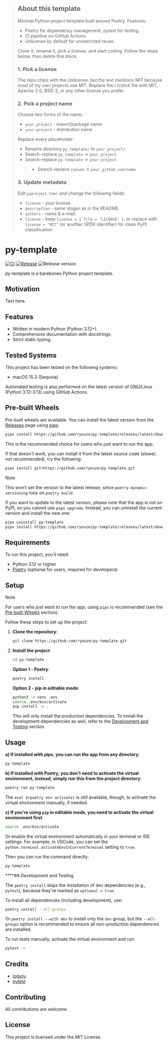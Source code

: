> ## About this template
>
> Minimal Python project template built around Poetry.
> Features:
> * Poetry for dependency management, pytest for testing.
> * CI pipeline on GitHub Actions.
> * Unlicense by default for unrestricted reuse.
>
> Clone it, rename it, pick a license, and start coding. Follow the steps below, then delete this block.
>
> ### 1. Pick a license
>
> The repo ships with the Unlicense, but the text mentions MIT because most of my own projects use MIT.
> Replace the `LICENSE` file with MIT, Apache-2.0, BSD-3, or any other license you prefer.
>
> ### 2. Pick a project name
>
> Choose two forms of the name:
> * `your_project` - import/package name
> * `your-project` - distribution name
>
> Replace every placeholder:
> * Rename directory `py_template/` to `your_project/`.
> * Search-replace `py_template` -> `your_project`.
> * Search-replace `py-template` -> `your-project`.
> > * Search-replace `ryouze` -> `your_github_username`.
>
> ### 3. Update metadata
>
> Edit `pyproject.toml` and change the following fields:
> * `license` - your license.
> * `description` - same slogan as in the README.
> * `authors` - name & e-mail.
> * `license` - keep `license = { file = "LICENSE" }`, or replace with `license = "MIT"` (or another SPDX identifier) for clean PyPI classification


# py-template

[![CI](https://github.com/ryouze/py-template/actions/workflows/ci.yml/badge.svg)](https://github.com/ryouze/py-template/actions/workflows/ci.yml)
[![Release](https://github.com/ryouze/py-template/actions/workflows/release.yml/badge.svg)](https://github.com/ryouze/py-template/actions/workflows/release.yml)
![Release version](https://img.shields.io/github/v/release/ryouze/py-template)

py-template is a barebones Python project template.


## Motivation

Text here.


## Features

- Written in modern Python (Python 3.12+).
- Comprehensive documentation with docstrings.
- Strict static typing.


## Tested Systems

This project has been tested on the following systems:

- macOS 15.3 (Sequoia)
<!-- - Manjaro 24.0 (Wynsdey)
- Windows 11 23H2 -->

Automated testing is also performed on the latest version of GNU/Linux (Python 3.12-3.13) using GitHub Actions.


## Pre-built Wheels

Pre-built wheels are available. You can install the latest version from the [Releases](../../releases) page using [pipx](https://github.com/pypa/pipx):

```sh
pipx install https://github.com/ryouze/py-template/releases/latest/download/py_template-latest-py3-none-any.whl
```

This is the recommended choice for users who just want to run the app.

If that doesn't work, you can install it from the latest source code (slower, not recommended), try the following:

```sh
pipx install git+https://github.com/ryouze/py-template.git
```

> [!NOTE]
> This won't set the version to the latest release, since `poetry-dynamic-versioning` runs on `poetry build`.

If you want to update to the latest version, please note that the app is not on PyPI, so you cannot use `pipx upgrade`. Instead, you can uninstall the current version and install the new one:

```sh
pipx uninstall py-template
pipx install https://github.com/ryouze/py-template/releases/latest/download/py_template-latest-py3-none-any.whl
```


## Requirements

To run this project, you'll need:

- Python 3.12 or higher
- [Poetry](https://python-poetry.org/) (optional for users, required for developers)


## Setup

> [!NOTE]
> For users who *just want to run the app*, using `pipx` is recommended (see the [Pre-built Wheels](#pre-built-wheels) section).

Follow these steps to set up the project:

1. **Clone the repository**:

    ```sh
    git clone https://github.com/ryouze/py-template.git
    ```

2. **Install the project**:

    ```sh
    cd py-template
    ```

    **Option 1 - Poetry**:

    <!--
    Groups:
    * '--without dev' installs every non-optional group except 'dev'.
    * '--only main' installs nothing except the implicit main group, so it will silently drop any future non-dev groups you might add (e.g., 'docs' or 'bench').
    The Poetry maintainers recommend '--without dev' for a production install and '--only main' only when you know you want to strip out everything but the runtime set. However, since we set the 'dev' group as optional, 'poetry install' will only install the production dependencies by default, so you can skip the '--without dev' flag.
    Virtual-environment activation:
    The old 'poetry shell' command moved to a plugin. Thus, 'poetry env' activate is now the built-in way to enter the venv; it only prints the shell command.
    Use 'eval $(poetry env activate)' for Bourne-like shells, 'eval (poetry env activate)' for Fish and 'Invoke-Expression (poetry env activate)' for PowerShell.
    -->

    ```sh
    poetry install
    ```

    **Option 2 - pip in editable mode**:

    ```sh
    python3 -m venv .env
    source .env/bin/activate
    pip install -e .
    ```

    This will only install the production dependencies. To install the development dependencies as well, refer to the [Development and Testing](#development-and-testing) section.


## Usage

**a) If installed with pipx, you can run the app from any directory**:

```sh
py-template
```

**b) If installed with Poetry, you don't need to activate the virtual environment, instead, simply run this from the project directory**:

```sh
poetry run py-template
```

The `eval $(poetry env activate)` is still available, though, to activate the virtual environment manually, if needed.

**c) If you're using `pip` in editable mode, you need to activate the virtual environment first**:

```sh
source .env/bin/activate
```

Or enable the virtual environment automatically in your terminal or IDE settings. For example, in VSCode, you can set the `python.terminal.activateEnvInCurrentTerminal` setting to `true`.

Then you can run the command directly:

```sh
py-template
```


****## Development and Testing

The `poetry install` skips the installation of dev dependencies (e.g., `pytest`), because they're marked as `optional = true`.

To install all dependencies (including development), use:

```sh
poetry install --all-groups
```

Or `poetry install --with dev` to install only the `dev` group, but the `--all-groups` option is recommended to ensure all non-production dependencies are installed.

To run tests manually, activate the virtual environment and run:

```sh
pytest -v
```


## Credits

- [loguru](https://github.com/Delgan/loguru)
- [pytest](https://github.com/pytest-dev/pytest)


## Contributing

All contributions are welcome.


## License

This project is licensed under the MIT License.
